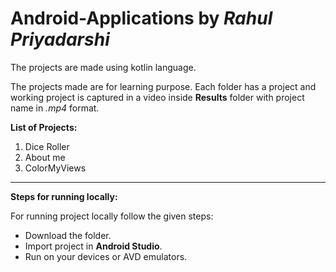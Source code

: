 # Android-Applications by *Rahul Priyadarshi*
The projects are made using kotlin language.

The projects made are for learning purpose.
Each folder has a project and working project is captured in a video inside **Results** folder with project name in *.mp4* format.

**List of Projects:**
1. Dice Roller
1. About me
1. ColorMyViews

--------------------------------------------------------

**Steps for running locally:**

For running project locally follow the given steps:
* Download the folder.
* Import project in **Android Studio**.
* Run on your devices or AVD emulators.

